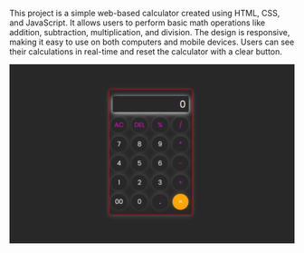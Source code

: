 This project is a simple web-based calculator created using HTML, CSS, and JavaScript. It allows users to perform basic math operations like addition, subtraction, multiplication, and division. The design is responsive, making it easy to use on both computers and mobile devices. Users can see their calculations in real-time and reset the calculator with a clear button.

![image alt](https://github.com/Amardeep-Singh27017/calculator/blob/772708237fc3be674a787c1296569ee945f416d8/calculator-image.png)

